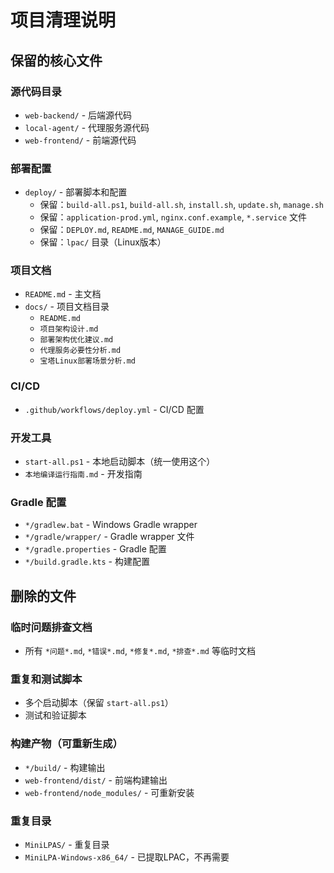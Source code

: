 # 项目清理说明

## 保留的核心文件

### 源代码目录
- `web-backend/` - 后端源代码
- `local-agent/` - 代理服务源代码
- `web-frontend/` - 前端源代码

### 部署配置
- `deploy/` - 部署脚本和配置
  - 保留：`build-all.ps1`, `build-all.sh`, `install.sh`, `update.sh`, `manage.sh`
  - 保留：`application-prod.yml`, `nginx.conf.example`, `*.service` 文件
  - 保留：`DEPLOY.md`, `README.md`, `MANAGE_GUIDE.md`
  - 保留：`lpac/` 目录（Linux版本）

### 项目文档
- `README.md` - 主文档
- `docs/` - 项目文档目录
  - `README.md`
  - `项目架构设计.md`
  - `部署架构优化建议.md`
  - `代理服务必要性分析.md`
  - `宝塔Linux部署场景分析.md`

### CI/CD
- `.github/workflows/deploy.yml` - CI/CD 配置

### 开发工具
- `start-all.ps1` - 本地启动脚本（统一使用这个）
- `本地编译运行指南.md` - 开发指南

### Gradle 配置
- `*/gradlew.bat` - Windows Gradle wrapper
- `*/gradle/wrapper/` - Gradle wrapper 文件
- `*/gradle.properties` - Gradle 配置
- `*/build.gradle.kts` - 构建配置

## 删除的文件

### 临时问题排查文档
- 所有 `*问题*.md`, `*错误*.md`, `*修复*.md`, `*排查*.md` 等临时文档

### 重复和测试脚本
- 多个启动脚本（保留 `start-all.ps1`）
- 测试和验证脚本

### 构建产物（可重新生成）
- `*/build/` - 构建输出
- `web-frontend/dist/` - 前端构建输出
- `web-frontend/node_modules/` - 可重新安装

### 重复目录
- `MiniLPAS/` - 重复目录
- `MiniLPA-Windows-x86_64/` - 已提取LPAC，不再需要

